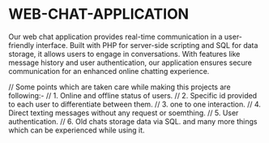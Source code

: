 # WEB-CHAT-APPLICATION
Our web chat application provides real-time communication in a user-friendly interface. Built with PHP for server-side scripting and SQL for  data storage, it allows users to engage in conversations. With features like message history and user authentication, our application ensures secure communication for an enhanced online chatting experience.

// Some points which are taken care while making this projects are following:-
// 1. Online and offline status of users.
// 2. Specific id provided to each user to differentiate between them.
// 3. one to one interaction.
// 4. Direct texting messages without any request or soemthing.
// 5. User authentication.
// 6. Old chats storage data via SQL.
and many more things which can be experienced while using it.
